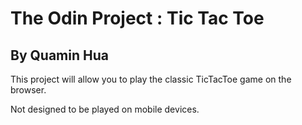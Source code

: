 # The Odin Project : Tic Tac Toe
## By Quamin Hua

This project will allow you to play the classic TicTacToe game on the browser.

Not designed to be played on mobile devices.